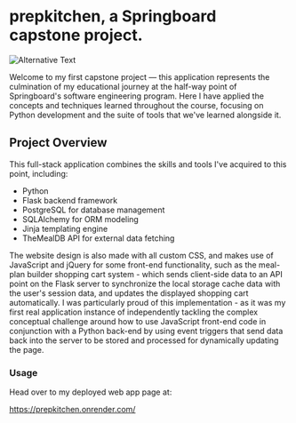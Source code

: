 # prepkitchen, a Springboard capstone project.

![Alternative Text](https://i.postimg.cc/69nPWFQ4/chrome-Kg-Vw19-Stf5.png)

Welcome to my first capstone project — this application represents the culmination of my educational journey at the half-way point of Springboard's software engineering program. Here I have applied the concepts and techniques learned throughout the course, focusing on Python development and the suite of tools that we've learned alongside it.

## Project Overview

This full-stack application combines the skills and tools I've acquired to this point, including:
- Python
- Flask backend framework
- PostgreSQL for database management
- SQLAlchemy for ORM modeling
- Jinja templating engine
- TheMealDB API for external data fetching

The website design is also made with all custom CSS, and makes use of JavaScript and jQuery for some front-end functionality, such as the meal-plan builder shopping cart system - which sends client-side data to an API point on the Flask server to synchronize the local storage cache data with the user's session data, and updates the displayed shopping cart automatically. I was particularly proud of this implementation - as it was my first real application instance of independently tackling the complex conceptual challenge around how to use JavaScript front-end code in conjunction with a Python back-end by using event triggers that send data back into the server to be stored and processed for dynamically updating the page.

### Usage

Head over to my deployed web app page at:

https://prepkitchen.onrender.com/
